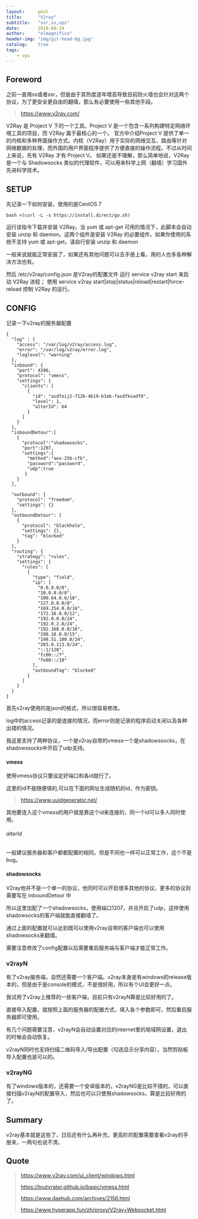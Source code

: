 ```yaml
---
layout:     post
title:      "V2ray"
subtitle:   "ssr,ss,vps"
date:       2018-08-14
author:     "elmagnifico"
header-img: "img/git-head-bg.jpg"
catalog:    true
tags:
    - vps
---
```


## Foreword

之前一直用ss或者ssr，但是由于其热度逐年增高导致目前防火墙也会针对这两个协议，为了更安全更自由的翻墙，那么有必要使用一些其他手段。

> https://www.v2ray.com/

V2Ray 是 Project V 下的一个工具。Project V 是一个包含一系列构建特定网络环境工具的项目，而 V2Ray 属于最核心的一个。 官方中介绍Project V 提供了单一的内核和多种界面操作方式。内核（V2Ray）用于实际的网络交互、路由等针对网络数据的处理，而外围的用户界面程序提供了方便直接的操作流程。不过从时间上来说，先有 V2Ray 才有 Project V。 如果还是不理解，那么简单地说，V2Ray 是一个与 Shadowsocks 类似的代理软件，可以用来科学上网（翻墙）学习国外先进科学技术。

## SETUP

先记录一下如何安装，使用的是CentOS 7

    bash <(curl -L -s https://install.direct/go.sh)

运行该指令下载并安装 V2Ray。当 yum 或 apt-get 可用的情况下，此脚本会自动安装 unzip 和 daemon。这两个组件是安装 V2Ray 的必要组件。如果你使用的系统不支持 yum 或 apt-get，请自行安装 unzip 和 daemon

一般来说就能正常安装了，如果还有其他问题可以去手册上看，用的人也多各种解决方法也有。

然后 /etc/v2ray/config.json 是V2ray的配置文件
运行 service v2ray start 来启动 V2Ray 进程；
使用 service v2ray start|stop|status|reload|restart|force-reload 控制 V2Ray 的运行。

## CONFIG

记录一下v2ray的服务器配置

```
{
  "log" : {
    "access": "/var/log/v2ray/access.log",
    "error": "/var/log/v2ray/error.log",
    "loglevel": "warning"
  },
  "inbound": {
    "port": 4396,
    "protocol": "vmess",
    "settings": {
      "clients": [
        {
          "id": "asdfoij2-712b-4b19-b3ab-fasdfksadf0",
          "level": 1,
          "alterId": 64
        }
      ]
    }
  },
  "inboundDetour":[
    {
      "protocol":"shadowsocks",
      "port":1207,
      "settings":{
        "method":"aes-256-cfb",
        "password":"password",
        "udp":true
       }
    }
  ],

  "outbound": {
    "protocol": "freedom",
    "settings": {}
  },
  "outboundDetour": [
    {
      "protocol": "blackhole",
      "settings": {},
      "tag": "blocked"
    }
  ],
  "routing": {
    "strategy": "rules",
    "settings": {
      "rules": [
        {
          "type": "field",
          "ip": [
            "0.0.0.0/8",
            "10.0.0.0/8",
            "100.64.0.0/10",
            "127.0.0.0/8",
            "169.254.0.0/16",
            "172.16.0.0/12",
            "192.0.0.0/24",
            "192.0.2.0/24",
            "192.168.0.0/16",
            "198.18.0.0/15",
            "198.51.100.0/24",
            "203.0.113.0/24",
            "::1/128",
            "fc00::/7",
            "fe80::/10"
          ],
          "outboundTag": "blocked"
        }
      ]
    }
  }
}

```

首先v2ray使用的是json的格式，所以很容易修改。

log中的access记录的是连接的情况，而error则是记录的程序启动关闭以及各种出错的情况。

我这里支持了两种协议，一个是v2ray自带的vmess一个是shadowssocks，在shadowssocks中开启了udp支持。

#### vmess

使用vmess协议只要设定好端口和各id就行了。

这里的id不是随便填的,可以在下面的网址生成随机的id，作为密钥。

> https://www.uuidgenerator.net/

其他要连入这个vmess的用户就是靠这个id来连接的，同一个id可以多人同时使用。

###### alterId

一般建议服务器和客户都都配置的相同，但是不同也一样可以正常工作，这个不是bug。

#### shadowsocks

V2ray他并不是一个单一的协议，他同时可以开启很多其他的协议，更多的协议则需要写在 inboundDetour 中

所以这里加配了一个shadowsocks，使用端口1207，并且开启了udp，这样使用shadowsocks的客户端就能直接翻墙了。

通过上面的配置就可以达到既可以使用v2ray自带的客户端也可以使用shadowsocks来翻墙。

需要注意修改了config配置以后需要重启服务端与客户端才能正常工作。

### v2rayN

有了v2ray服务端，自然还需要一个客户端。v2ray本身是有windows的release版本的，但是由于是console的模式，不是很好用，所以有个UI会更好一点。

我试用了v2ray上推荐的一些客户端，目前只有v2rayN算是比较好用的了。

直接导入配置，就按照上面的服务器的配置方式，填入各个参数即可，然后重启服务器即可使用。

有几个问题需要注意，v2rayN会自动设置对应的internet里的局域网设置，退出的时候会自动恢复。

v2rayN同时也支持扫描二维码导入/导出配置（勾选显示分享内容），当然剪贴板导入配置也是可以的。

### v2rayNG

有了windows版本的，还需要一个安卓版本的，v2rayNG是比较不错的，可以直接扫描v2rayN的配置导入，然后也可以只使用shadowsocks，算是比较好用的了。

## Summary

v2ray基本就是这些了，日后还有什么再补充，更高阶的配置需要查看v2ray的手册来，一两句也说不清。

## Quote

> https://www.v2ray.com/ui_client/windows.html
>
> https://toutyrater.github.io/basic/vmess.html
>
> https://www.daehub.com/archives/2156.html
>
> https://www.hyperapp.fun/zh/proxy/V2ray+Websocket.html
